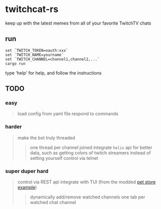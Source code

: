 # twitchcat-rs
keep up with the latest memes from all of your favorite TwitchTV chats

## run

```
set `TWITCH_TOKEN=oauth:xxx`
set `TWITCH_NAME=yourname`
set `TWITCH_CHANNEL=channel1,channel2,...`
cargo run
```

type 'help' for help, and follow the instructions

## TODO

### easy
> load config from yaml file
> respond to commands

### harder
> make the bot truly threaded
> > one thread per channel joined
> integrate `helix` api for better data, such as getting colors of twitch streamers instead of setting yourself
> control via telnet

### super duper hard
> control via REST api
> integrate with TUI (from the modded [pet store example](https://github.com/zeebrow-fluff/rust-tui))
> > dynamically add/remove watched channels
> > one tab per watched chat channel


